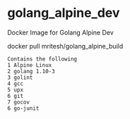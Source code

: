 # golang_alpine_dev
Docker Image for Golang Alpine Dev

docker pull mritesh/golang_alpine_build

```
Contains the following
1 Alpine Linux
2 golang 1.10-3
3 golint
4 gcc
5 upx
6 git
7 gocov
6 go-junit
```


